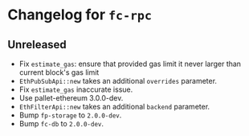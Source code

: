 # Changelog for `fc-rpc`

## Unreleased

* Fix `estimate_gas`: ensure that provided gas limit it never larger than current block's gas limit
* `EthPubSubApi::new` takes an additional `overrides` parameter.
* Fix `estimate_gas` inaccurate issue.
* Use pallet-ethereum 3.0.0-dev.
* `EthFilterApi::new` takes an additional `backend` parameter.
* Bump `fp-storage` to `2.0.0-dev`.
* Bump `fc-db` to `2.0.0-dev`.